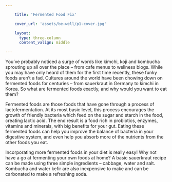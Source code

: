 ```yaml
---

    title: 'Fermented Food Fix'

    cover_url: 'assets/be-well/p1-cover.jpg'

    layout:
      type: three-column
      content_valign: middle

---
```


You’ve probably noticed a surge of words like kimchi, koji and kombucha sprouting up all over the place – from cafe menus to wellness blogs. While you may have only heard of them for the first time recently, these funky foods aren’t a fad. Cultures around the world have been chowing down on fermented foods for centuries – from sauerkraut in Germany to kimchi in Korea. So what are fermented foods exactly, and why would you want to eat them?

Fermented foods are those foods that have gone through a process of lactofermentation. At its most basic level, this process encourages the growth of friendly bacteria which feed on the sugar and starch in the food, creating lactic acid. The end result is a food rich in probiotics, enzymes, vitamins and minerals, with big benefits for your gut. Eating these fermented foods can help you improve the balance of bacteria in your digestive system, and even help you absorb more of the nutrients from the other foods you eat.

Incorporating more fermented foods in your diet is really easy! Why not have a go at fermenting your own foods at home? A basic sauerkraut recipe can be made using three simple ingredients – cabbage, water and salt. Kombucha and water kefir are also inexpensive to make and can be carbonated to make a refreshing soda.

